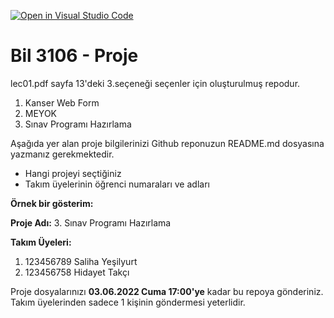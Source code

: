 [![Open in Visual Studio Code](https://classroom.github.com/assets/open-in-vscode-c66648af7eb3fe8bc4f294546bfd86ef473780cde1dea487d3c4ff354943c9ae.svg)](https://classroom.github.com/online_ide?assignment_repo_id=7948557&assignment_repo_type=AssignmentRepo)
# Bil 3106 - Proje

lec01.pdf sayfa 13'deki 3.seçeneği seçenler için oluşturulmuş repodur.
	
1. Kanser Web Form
2. MEYOK
3. Sınav Programı Hazırlama

Aşağıda yer alan proje bilgilerinizi Github reponuzun README.md dosyasına yazmanız gerekmektedir.

* Hangi projeyi seçtiğiniz
* Takım üyelerinin öğrenci numaraları ve adları


**Örnek bir gösterim:**

**Proje Adı:** 3. Sınav Programı Hazırlama

**Takım Üyeleri:** 
 1. 123456789 Saliha Yeşilyurt
 2. 123456758 Hidayet Takçı

Proje dosyalarınızı **03.06.2022 Cuma 17:00'ye** kadar bu repoya gönderiniz. Takım üyelerinden sadece 1 kişinin göndermesi yeterlidir.
